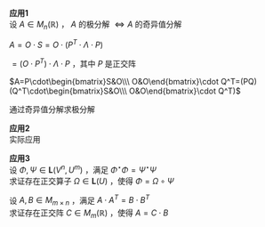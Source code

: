 **应用1**  
设 $A\in M_n(\mathbb{R})$ ， $A$ 的极分解 $\iff A$ 的奇异值分解  
  
 $A=O\cdot S=O\cdot(P^T\cdot\Lambda\cdot P)$  
  
 $=(O\cdot P^T)\cdot \Lambda\cdot P$ ，其中 $P$ 是正交阵  
  
 $A=P\cdot\begin{bmatrix}S&O\\\ O&O\end{bmatrix}\cdot Q^T=(PQ)(Q^T\cdot\begin{bmatrix}S&O\\\ O&O\end{bmatrix}\cdot Q^T)$  
  
通过奇异值分解求极分解  
  
**应用2**  
实际应用  
  
**应用3**  
设 $\Phi,\Psi\in\mathbf{L}(V^n,U^m)$ ，满足 $\Phi^\star\Phi=\Psi^\star\Psi$  
求证存在正交算子 $\Omega\in\mathbf{L}(U)$ ，使得 $\Phi=\Omega\circ\Psi$  
  
设 $A,B\in M_{m\times n}$ ，满足 $A\cdot A^T=B\cdot B^T$  
求证存在正交阵 $C\in M_m(\mathbb{R})$ ，使得 $A=C\cdot B$  
